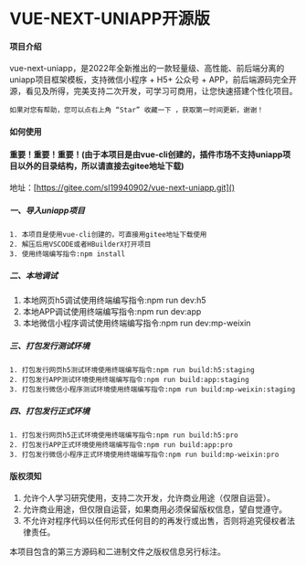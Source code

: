 # VUE-NEXT-UNIAPP开源版

#### 项目介绍

vue-next-uniapp，是2022年全新推出的一款轻量级、高性能、前后端分离的uniapp项目框架模板，支持微信小程序 + H5+ 公众号 + APP，前后端源码完全开源，看见及所得，完美支持二次开发，可学习可商用，让您快速搭建个性化项目。

    如果对您有帮助，您可以点右上角 “Star” 收藏一下 ，获取第一时间更新，谢谢！

#### 如何使用

#### 重要！重要！重要！(由于本项目是由vue-cli创建的，插件市场不支持uniapp项目以外的目录结构，所以请直接去gitee地址下载)

地址：[https://gitee.com/sl19940902/vue-next-uniapp.git]()

##### 一、导入uniapp项目

    1. 本项目是使用vue-cli创建的，可直接用gitee地址下载使用
    2. 解压后用VSCODE或者HBuilderX打开项目
    3. 使用终端编写指令:npm install

##### 二、本地调试

1. 本地网页h5调试使用终端编写指令:npm run dev:h5
2. 本地APP调试使用终端编写指令:npm run dev:app
3. 本地微信小程序调试使用终端编写指令:npm run dev:mp-weixin

##### 三、打包发行测试环境

    1. 打包发行网页h5测试环境使用终端编写指令:npm run build:h5:staging
    2. 打包发行APP测试环境使用终端编写指令:npm run build:app:staging
    3. 打包发行微信小程序测试环境使用终端编写指令:npm run build:mp-weixin:staging

##### 四、打包发行正式环境

    1. 打包发行网页h5正式环境使用终端编写指令:npm run build:h5:pro
    2. 打包发行APP正式环境使用终端编写指令:npm run build:app:pro
    3. 打包发行微信小程序正式环境使用终端编写指令:npm run build:mp-weixin:pro

#### 版权须知

1. 允许个人学习研究使用，支持二次开发，允许商业用途（仅限自运营）。
2. 允许商业用途，但仅限自运营，如果商用必须保留版权信息，望自觉遵守。
3. 不允许对程序代码以任何形式任何目的的再发行或出售，否则将追究侵权者法律责任。

本项目包含的第三方源码和二进制文件之版权信息另行标注。
